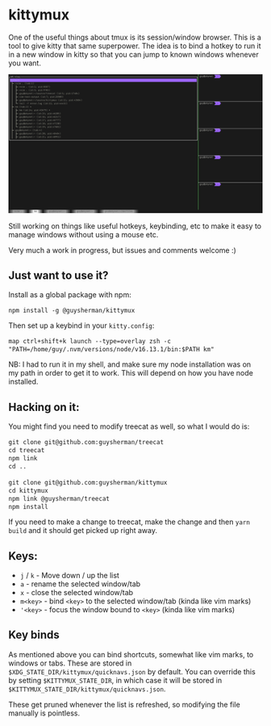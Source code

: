 # kittymux

One of the useful things about tmux is its session/window browser. This is a tool to give 
kitty that same superpower. The idea is to bind a hotkey to run it in a new window in kitty 
so that you can jump to known windows whenever you want. 

![A screenshot of kittymux](doc/kittymux.png)

Still working on things like useful hotkeys, keybinding, etc to make it easy to manage windows without using a mouse etc.

Very much a work in progress, but issues and comments welcome :)

## Just want to use it?

Install as a global package with npm:
```
npm install -g @guysherman/kittymux
```

Then set up a keybind in your `kitty.config`:
```
map ctrl+shift+k launch --type=overlay zsh -c "PATH=/home/guy/.nvm/versions/node/v16.13.1/bin:$PATH km"
```

NB: I had to run it in my shell, and make sure my node installation was on my path in order to get it to work. This will depend on how you have node installed.

## Hacking on it:
You might find you need to modify treecat as well, so what I would do is:

```
git clone git@github.com:guysherman/treecat
cd treecat
npm link
cd ..

git clone git@github.com:guysherman/kittymux
cd kittymux
npm link @guysherman/treecat
npm install
```

If you need to make a change to treecat, make the change and then `yarn build` and it should get picked up right away.

## Keys:

* `j` / `k` - Move down / up the list
* `a` - rename the selected window/tab
* `x` - close the selected window/tab
* `m<key>` - bind `<key>` to the selected window/tab (kinda like vim marks)
* `'<key>` - focus the window bound to `<key>` (kinda like vim marks)

## Key binds

As mentioned above you can bind shortcuts, somewhat like vim marks, to windows or tabs. These are stored in
`$XDG_STATE_DIR/kittymux/quicknavs.json` by default. You can override this by setting `$KITTYMUX_STATE_DIR`, in which
case it will be stored in `$KITTYMUX_STATE_DIR/kittymux/quicknavs.json`.

These get pruned whenever the list is refreshed, so modifying the file manually is pointless.
